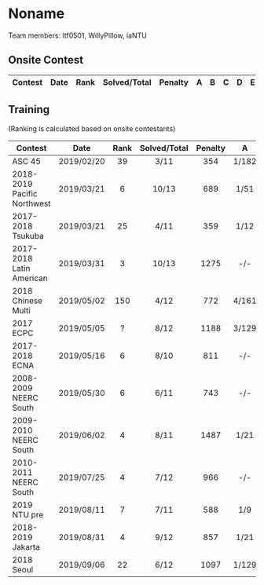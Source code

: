 Noname
================

Team members: ltf0501, WillyPillow, iaNTU

## Onsite Contest
| Contest                          | Date          | Rank | Solved/Total | Penalty | A | B | C | D | E | F | G | H | I | J | K | L | M |
|----------------------------------|:-------------:|:----:|:------------:|:-------:|:-:|:-:|:-:|:-:|:-:|:-:|:-:|:-:|:-:|:-:|:-:|:-:|:-:|

## Training
(Ranking is calculated based on onsite contestants)

| Contest                          | Date          | Rank | Solved/Total | Penalty | A | B | C | D | E | F | G | H | I | J | K | L | M |
|----------------------------------|:-------------:|:----:|:------------:|:-------:|:-:|:-:|:-:|:-:|:-:|:-:|:-:|:-:|:-:|:-:|:-:|:-:|:-:|
| ASC 45                          | 2019/02/20          | 39 | 3/11 | 354 | 1/182 | 7/- | -/- | 3/57 | -/- | 1/75 | -/- | -/- | -/- | -/- | -/- | x | x |
| 2018-2019 Pacific Northwest                          | 2019/03/21          | 6 | 10/13 | 689 | 1/51 | 1/41 | 1/71 | 1/132 | -/- | 1/197 | 1/16 | 1/24 | 3/- | 1/6 | 1/117 | 1/44 | -/- |
| 2017-2018 Tsukuba                         | 2019/03/21          | 25 | 4/11 | 359 | 1/12 | 1/102 | 1/54 | -/- | 3/- | 3/- | -/- | -/- | 1/191 | -/- | -/- | x | x |
| 2017-2018 Latin American                          | 2019/03/31          | 3 | 10/13 | 1275 | -/- | 1/97 | 3/37 | -/- | 1/70 | 1/81 | 1/200 | 1/74 | 1/132 | 1/46 | 1/225 | 1/283 | 2/- |
| 2018 Chinese Multi                          | 2019/05/02          | 150 | 4/12 | 772 | 4/161 | 6/238 | -/- | 2/181 | 1/12 | -/- | -/- | -/- | -/- | 9/- | -/- | -/- | x |
| 2017 ECPC                          | 2019/05/05          | ? | 8/12 | 1188 | 3/129 | -/- | -/- | 2/244 | 1/282 | 1/181 | 4/65 | 2/- | -/- | 1/135 | 1/9 | 2/3 | x |
| 2017-2018 ECNA                          | 2019/05/16          | 6 | 8/10 | 811 | -/- | 1/252 | 1/14 | 1/46 | 1/85 | 1/112 | 1/42 | 1/20 | -/- | 7/120 | x | x | x |
| 2008-2009 NEERC South                          | 2019/05/30          | 6 | 6/11 | 743 | -/- | 1/217 | 3/54 | -/- | 3/189 | 1/25 | 1/25 | -/- | -/- | -/- | 1/153 | x | x |
| 2009-2010 NEERC South                          | 2019/06/02          | 4 | 8/11 | 1487 | 1/21 | 2/- | 5/234 | 6/256 | 1/- | 1/171 | 1/57 | 2/78 | -/- | 2/142 | 2/288 | x | x |
| 2010-2011 NEERC South                          | 2019/07/25          | 4 | 7/12 | 966 | -/- | 1/11 | 1/240 | 2/158 | 1/86 | 1/78 | 4/138 | -/- | -/- | 1/175 | -/- | -/- | x |
| 2019 NTU pre                          | 2019/08/11          | 7 | 7/11 | 588 | 1/9 | 0/- | 5/- | 6/- | 0/6 | 0/- | 2/45 | 0/38 | 0/21 | 0/111 | 4/218 | x | x |
| 2018-2019 Jakarta                          | 2019/08/31          | 4 | 9/12 | 857 | 1/21 | 0/- | 5/- | 0/57 | 1/- | 2/289 | 0/76 | 0/115 | 0/13 | 0/30 | 0/148 | 0/48 | x |
| 2018 Seoul                          | 2019/09/06          | 22 | 6/12 | 1097 | 1/129 | 0/- | 1/- | 0/5 | 1/- | 4/247 | 0/197 | 0/- | 0/- | 2/92 | 1/- | 1/267 | x |

